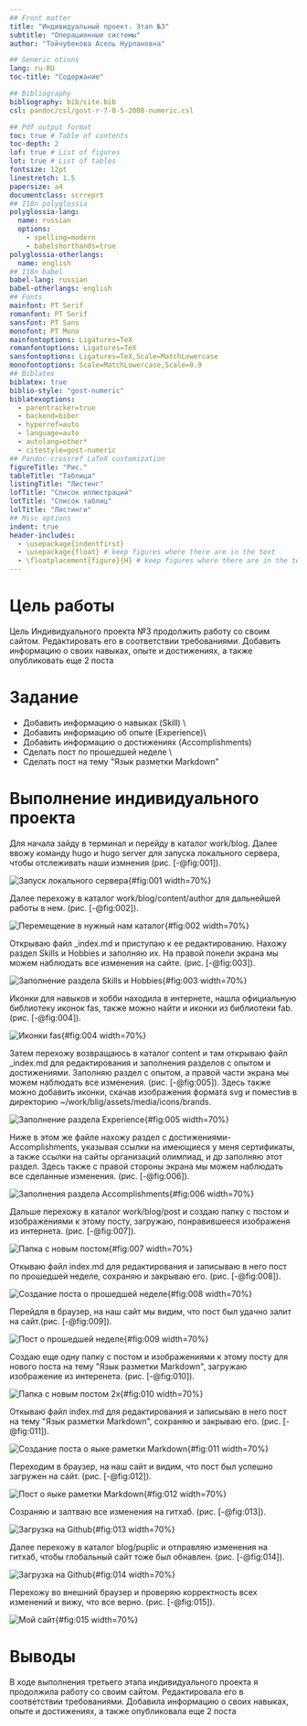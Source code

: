 ```yaml
---
## Front matter
title: "Индивидуальный проект. Этап №3"
subtitle: "Операционные системы"
author: "Тойчубекова Асель Нурлановна"

## Generic otions
lang: ru-RU
toc-title: "Содержание"

## Bibliography
bibliography: bib/cite.bib
csl: pandoc/csl/gost-r-7-0-5-2008-numeric.csl

## Pdf output format
toc: true # Table of contents
toc-depth: 2
lof: true # List of figures
lot: true # List of tables
fontsize: 12pt
linestretch: 1.5
papersize: a4
documentclass: scrreprt
## I18n polyglossia
polyglossia-lang:
  name: russian
  options:
	- spelling=modern
	- babelshorthands=true
polyglossia-otherlangs:
  name: english
## I18n babel
babel-lang: russian
babel-otherlangs: english
## Fonts
mainfont: PT Serif
romanfont: PT Serif
sansfont: PT Sans
monofont: PT Mono
mainfontoptions: Ligatures=TeX
romanfontoptions: Ligatures=TeX
sansfontoptions: Ligatures=TeX,Scale=MatchLowercase
monofontoptions: Scale=MatchLowercase,Scale=0.9
## Biblatex
biblatex: true
biblio-style: "gost-numeric"
biblatexoptions:
  - parentracker=true
  - backend=biber
  - hyperref=auto
  - language=auto
  - autolang=other*
  - citestyle=gost-numeric
## Pandoc-crossref LaTeX customization
figureTitle: "Рис."
tableTitle: "Таблица"
listingTitle: "Листинг"
lofTitle: "Список иллюстраций"
lotTitle: "Список таблиц"
lolTitle: "Листинги"
## Misc options
indent: true
header-includes:
  - \usepackage{indentfirst}
  - \usepackage{float} # keep figures where there are in the text
  - \floatplacement{figure}{H} # keep figures where there are in the text
---
```


# Цель работы

Цель Индивидуального проекта №3 продолжить работу со своим сайтом. Редактировать его в соответствии требованиями. Добавить информацию о своих навыках, опыте и достижениях, а также опубликовать еще 2 поста

# Задание

- Добавить информацию о навыках (Skill) \
- Добавить информацию об опыте (Experience)\
- Добавить информацию о достижениях (Accomplishments)
- Сделать пост по прошедшей неделе \
- Сделать пост на тему "Язык разметки Markdown" 

# Выполнение индивидуального проекта

Для начала зайду в терминал и перейду в каталог work/blog. Далее ввожу команду hugo и hugo server для запуска локального сервера, чтобы отслеживать наши измнения (рис. [-@fig:001]).

![Запуск локального сервера](image/12.png){#fig:001 width=70%}

Далее перехожу в каталог work/blog/content/author для дальнейшей работы в нем. (рис. [-@fig:002]).

![Перемещение в нужный нам каталог](image/1.png){#fig:002 width=70%}

Открываю файл _index.md и приступаю к ее редактированию. Нахожу раздел Skills и Hobbies и заполняю их. На правой понели экрана мы можем наблюдать все изменения на сайте. (рис. [-@fig:003]).

![Заполнение раздела Skills и Hobbies](image/2.png){#fig:003 width=70%}

Иконки для навыков и хобби находила в интернете,  нашла официальную библиотеку иконок fas, также можно найти и иконки из библиотеки fab.  (рис. [-@fig:004]).

![Иконки fas](image/3.png){#fig:004 width=70%}

Затем перехожу возвращаюсь в каталог content и там открываю файл _index.md  для редактирования и заполнения разделов с опытом и достижениями. Заполняю раздел с опытом, а правой части экрана мы можем наблюдать все изменения. (рис. [-@fig:005]). Здесь также можно добавить иконки, скачав изображения формата svg и поместив в директорию ~/work/blig/assets/media/icons/brands. 

![Заполнение раздела Experience](image/4.png){#fig:005 width=70%}

Ниже в этом же файле нахожу раздел с достижениями- Accomplishments, указывая ссылки на имеющиеся у меня сертификаты, а также ссылки на сайты организаций олимпиад, и др заполняю этот раздел. Здесь также с правой стороны экрана мы можем наблюдать все сделанные изменения. (рис. [-@fig:006]). 

![Заполнения раздела Accomplishments](image/5.png){#fig:006 width=70%}

Дальше перехожу в каталог work/blog/post и создаю папку с постом и изображениями к этому посту, загружаю, понравившееся изображеня из интернета. (рис. [-@fig:007]).

![Папка с новым постом](image/6.png){#fig:007 width=70%}

Откываю файл index.md  для редактирования и записываю в него пост по прошедшей неделе, сохраняю и закрываю его. (рис. [-@fig:008]).

![Создание поста о прошедшей неделе](image/7.png){#fig:008 width=70%}

Перейдля в браузер, на наш сайт мы видим, что пост был удачно залит на сайт.(рис. [-@fig:009]).

![Пост о прошедшей неделе](image/8.png){#fig:009 width=70%}

Создаю еще одну папку с постом и изображениями к этому посту для нового поста на тему "Язык разметки Markdown", загружаю изображение из интеренета. (рис. [-@fig:010]).

![Папка с новым постом 2x](image/9.png){#fig:010 width=70%}

Откываю файл index.md  для редактирования и записываю в него пост на тему "Язык разметки Markdown", сохраняю и закрываю его. (рис. [-@fig:011]).

![ Создание поста о яыке раметки Markdown](image/10.png){#fig:011 width=70%}

Переходим в браузер, на наш сайт и видим, что пост был успешно загружен на сайт.  (рис. [-@fig:012]).

![Пост о яыке раметки Markdown](image/11.png){#fig:012 width=70%}

Созраняю и залтваю все изменения на гитхаб.  (рис. [-@fig:013]).

![Загрузка на Github](image/13.png){#fig:013 width=70%}

Далее перехожу в каталог blog/puplic и отправляю изменения на гитхаб, чтобы глобальный сайт тоже был обнавлен.  (рис. [-@fig:014]).

![Загрузка на Github](image/14.png){#fig:014 width=70%}

Перехожу во внешний браузер и проверяю корректность всех изменений и вижу, что все верно.  (рис. [-@fig:015]).

![Мой сайт](image/15.png){#fig:015 width=70%}

# Выводы

В ходе выполнения третьего этапа индивидуального проекта я продолжила работу со своим сайтом. Редактировала его в соответствии требованиями. Добавила информацию о своих навыках, опыте и достижениях, а также опубликовала еще 2 поста

